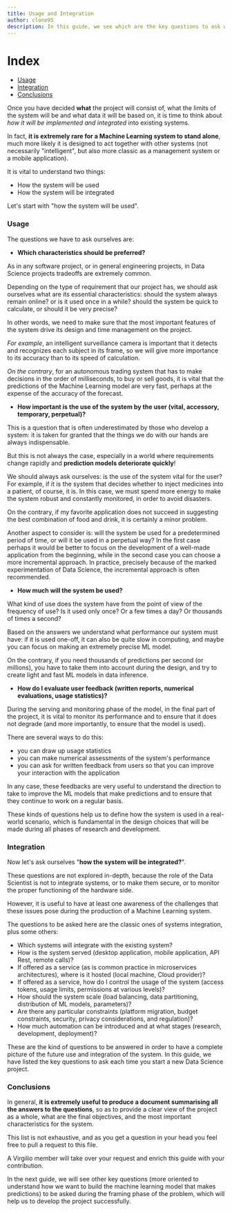 ```yaml
---
title: Usage and Integration
author: clone95
description: In this guide, we see which are the key questions to ask when framing a problem of Data Science, regarding the use of the final system and its integration with existing systems.
---
```


# Index
- [Usage](#Usage)
- [Integration](#Integration)
- [Conclusions](#Conclusions)

Once you have decided **what** the project will consist of, what the limits of the system will be and what data it will be based on, it is time to think about *how it will be implemented and integrated* into existing systems. 

In fact, **it is extremely rare for a Machine Learning system to stand alone**, much more likely it is designed to act together with other systems (not necessarily "intelligent", but also more classic as a management system or a mobile application). 

It is vital to understand two things:
- How the system will be used
- How the system will be integrated 

Let's start with "how the system will be used".

### Usage


The questions we have to ask ourselves are:

- **Which characteristics should be preferred?**

As in any software project, or in general engineering projects, in Data Science projects tradeoffs are extremely common.

 Depending on the type of requirement that our project has, we should ask ourselves what are its essential characteristics: should the system always remain online? or is it used once in a while? should the system be quick to calculate, or should it be very precise? 

In other words, we need to make sure that the most important features of the system drive its design and time management on the project. 

_For example_, an intelligent surveillance camera is important that it detects and recognizes each subject in its frame, so we will give more importance to its accuracy than to its speed of calculation. 

_On the contrary_, for an autonomous trading system that has to make decisions in the order of milliseconds, to buy or sell goods, it is vital that the predictions of the Machine Learning model are very fast, perhaps at the expense of the accuracy of the forecast.

- **How important is the use of the system by the user (vital, accessory, temporary, perpetual)?**

This is a question that is often underestimated by those who develop a system: it is taken for granted that the things we do with our hands are always indispensable. 

But this is not always the case, especially in a world where requirements change rapidly and **prediction models deteriorate quickly**!

We should always ask ourselves: is the use of the system vital for the user? For example, if it is the system that decides whether to inject medicines into a patient, of course, it is. In this case, we must spend more energy to make the system robust and constantly monitored, in order to avoid disasters.

On the contrary, if my favorite application does not succeed in suggesting the best combination of food and drink, it is certainly a minor problem. 

Another aspect to consider is: will the system be used for a predetermined period of time, or will it be used in a perpetual way? In the first case perhaps it would be better to focus on the development of a well-made application from the beginning, while in the second case you can choose a more incremental approach. 
In practice, precisely because of the marked experimentation of Data Science, the incremental approach is often recommended.

- **How much will the system be used?**

What kind of use does the system have from the point of view of the frequency of use? Is it used only once? Or a few times a day? Or thousands of times a second? 

Based on the answers we understand what performance our system must have: if it is used one-off, it can also be quite slow in computing, and maybe you can focus on making an extremely precise ML model.

On the contrary, if you need thousands of predictions per second (or millions), you have to take them into account during the design, and try to create light and fast ML models in data inference.

- **How do I evaluate user feedback (written reports, numerical evaluations, usage statistics)?**

During the serving and monitoring phase of the model, in the final part of the project, it is vital to monitor its performance and to ensure that it does not degrade (and more importantly, to ensure that the model is used).

There are several ways to do this: 
- you can draw up usage statistics
- you can make numerical assessments of the system's performance
- you can ask for written feedback from users so that you can improve your interaction with the application

In any case, these feedbacks are very useful to understand the direction to take to improve the ML models that make predictions and to ensure that they continue to work on a regular basis.

These kinds of questions help us to define how the system is used in a real-world scenario, which is fundamental in the design choices that will be made during all phases of research and development.

### Integration

Now let's ask ourselves "**how the system will be integrated?**".

These questions are not explored in-depth, because the role of the Data Scientist is not to integrate systems, or to make them secure, or to monitor the proper functioning of the hardware side.

However, it is useful to have at least one awareness of the challenges that these issues pose during the production of a Machine Learning system. 

The questions to be asked here are the classic ones of systems integration, plus some others:

- Which systems will integrate with the existing system?
- How is the system served (desktop application, mobile application, API Rest, remote calls)?
- If offered as a service (as is common practice in microservices architectures), where is it hosted (local machine, Cloud provider)?
- If offered as a service, how do I control the usage of the system  (access tokens, usage limits, permissions at various levels)?
- How should the system scale (load balancing, data partitioning, distribution of ML models, parameters)?
- Are there any particular constraints (platform migration, budget constraints, security, privacy considerations, and regulation)?
- How much automation can be introduced and at what stages (research, development, deployment)?

These are the kind of questions to be answered in order to have a complete picture of the future use and integration of the system. 
In this guide, we have listed the key questions to ask each time you start a new Data Science project. 

### Conclusions

In general, **it is extremely useful to produce a document summarising all the answers to the questions**, so as to provide a clear view of the project as a whole, what are the final objectives, and the most important characteristics for the system. 

This list is not exhaustive, and as you get a question in your head you feel free to pull a request to this file. 

A Virgilio member will take over your request and enrich this guide with your contribution.

In the next guide, we will see other key questions (more oriented to understand how we want to build the machine learning model that makes predictions) to be asked during the framing phase of the problem, which will help us to develop the project successfully. 

